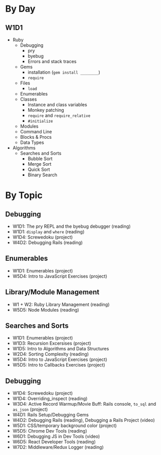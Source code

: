 # By Day
## W1D1
* Ruby
  * Debugging
    * pry
    * byebug
    * Errors and stack traces
  * Gems
    * installation (`gem install ________`)
    * `require`
  * Files
    * `load`
  * Enumerables
  * Classes
    * Instance and class variables
    * Monkey patching
    * `require` and `require_relative`
    * `#initialize`
  * Modules
  * Command Line
  * Blocks & Procs
  * Data Types
* Algorithms
  * Searches and Sorts
    * Bubble Sort
    * Merge Sort
    * Quick Sort
    * Binary Search

# By Topic
## Debugging
  * W1D1: The pry REPL and the byebug debugger (reading)
  * W1D1: `display` and `where` (reading)
  * W1D4: Screwedoku (project)
  * W4D2: Debugging Rails (reading)
## Enumerables
  * W1D1: Enumerables (project)
  * W5D4: Intro to JavaScript Exercises (project)
## Library/Module Management
  * W1 + W2: Ruby Library Management (reading)
  * W5D5: Node Modules (reading)
## Searches and Sorts
  * W1D1: Enumerables (project)
  * W1D3: Recursion Excersises (project)
  * W1D5: Intro to Algorithms and Data Structures
  * W2D4: Sorting Complexity (reading)
  * W5D4: Intro to JavaScript Exercises (project)
  * W5D5: Intro to Callbacks Exercises (project)
























## Debugging
  * W1D4: Screwedoku (project)
  * W1D4: Overriding_inspect (reading)
  * W3D4: Active Record Warmup/Movie Buff: Rails console, `to_sql` and `as_json` (project)
  * W4D1: Rails Setup/Debugging Gems
  * W4D2: Debugging Rails (reading), Debugging a Rails Project (video)
  * W5D1: CSS/temporary background color (project)
  * W5D5: Chrome Dev Tools (reading)
  * W6D1: Debugging JS in Dev Tools (video)
  * W6D5: React Developer Tools (reading)
  * W7D2: Middleware/Redux Logger (reading)

